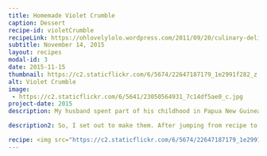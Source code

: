 ```yaml
---
title: Homemade Violet Crumble
caption: Dessert
recipe-id: violetCrumble
recipeLink: https://ohlovelylolo.wordpress.com/2011/09/20/culinary-delight-homemade-violet-crumble/
subtitle: November 14, 2015
layout: recipes
modal-id: 3
date: 2015-11-15
thumbnail: https://c2.staticflickr.com/6/5674/22647187179_1e2991f282_z.jpg
alt: Violet Crumble
image: 
 - https://c2.staticflickr.com/6/5641/23050564931_7c14df5ae0_c.jpg
project-date: 2015
description: My husband spent part of his childhood in Papua New Guinea. He told me about things they used to eat, and one treat they would get were these candy bars called Violet Crumbles. They're like honeycomb covered in chocolate. After searching around our home, I discovered they're no longer sold around here.  

description2: So, I set out to make them. After jumping from recipe to recipe, I discovered I had all the ingredients on hand. Corn syrup, honey, sugar, baking soda.  Milk chocolate and some white chocolate were a necessity, of course. 

recipe: <img src="https://c2.staticflickr.com/6/5674/22647187179_1e2991f282_z.jpg"/><br/><br/>The basics of this recipe are to line a 9x13 pan with wax paper or aluminum foil. Do you want to never get the candy out of the dish? Remember that step.  Combine honey, corn syrup, and sugar in a pot and make it a BIG pot. It will quadruple in size. Make sure there are no dry patches of sugar. High heat until the mixture reaches 300 degrees. DO NOT STIR. It will be a light amber color. After it's reached 300 degrees, remove from heat and add in the baking soda and whisk like your life depended on it.  Science happens. Pour into pan and let it cool. Break apart and dip in chocolate. <img src="https://c1.staticflickr.com/1/659/22647171439_e6aa752e82_z.jpg"/> <br/><br/>
---
```

